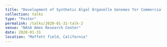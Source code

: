 ```yaml
---
title: "Development of Synthetic Algal Organelle Genomes for Commercial and Scientific Use"
collection: talks
type: "Poster"
permalink: /talks/2020-01-31-talk-2
venue: "NASA Ames Research Center"
date: 2020-01-31
location: "Moffett field, California"
---
```


